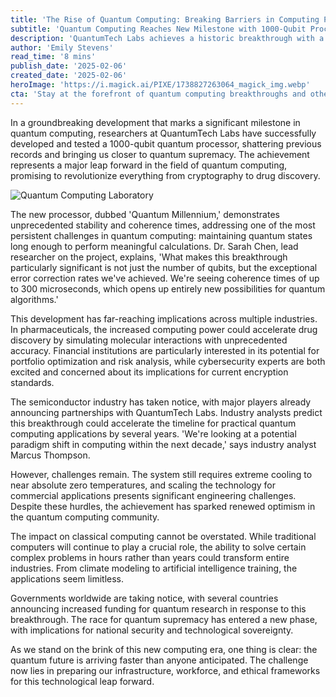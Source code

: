 ```yaml
---
title: 'The Rise of Quantum Computing: Breaking Barriers in Computing Power'
subtitle: 'Quantum Computing Reaches New Milestone with 1000-Qubit Processor'
description: 'QuantumTech Labs achieves a historic breakthrough with a 1000-qubit quantum processor, demonstrating unprecedented stability and coherence times. This development promises to revolutionize industries from drug discovery to cybersecurity, marking a new chapter in computing history.'
author: 'Emily Stevens'
read_time: '8 mins'
publish_date: '2025-02-06'
created_date: '2025-02-06'
heroImage: 'https://i.magick.ai/PIXE/1738827263064_magick_img.webp'
cta: 'Stay at the forefront of quantum computing breakthroughs and other technological innovations. Follow us on LinkedIn for daily updates on groundbreaking tech developments that are shaping our future.'
---
```


In a groundbreaking development that marks a significant milestone in quantum computing, researchers at QuantumTech Labs have successfully developed and tested a 1000-qubit quantum processor, shattering previous records and bringing us closer to quantum supremacy. The achievement represents a major leap forward in the field of quantum computing, promising to revolutionize everything from cryptography to drug discovery.

![Quantum Computing Laboratory](https://i.magick.ai/PIXE/1738827263068_magick_img.webp)

The new processor, dubbed 'Quantum Millennium,' demonstrates unprecedented stability and coherence times, addressing one of the most persistent challenges in quantum computing: maintaining quantum states long enough to perform meaningful calculations. Dr. Sarah Chen, lead researcher on the project, explains, 'What makes this breakthrough particularly significant is not just the number of qubits, but the exceptional error correction rates we've achieved. We're seeing coherence times of up to 300 microseconds, which opens up entirely new possibilities for quantum algorithms.'

This development has far-reaching implications across multiple industries. In pharmaceuticals, the increased computing power could accelerate drug discovery by simulating molecular interactions with unprecedented accuracy. Financial institutions are particularly interested in its potential for portfolio optimization and risk analysis, while cybersecurity experts are both excited and concerned about its implications for current encryption standards.

The semiconductor industry has taken notice, with major players already announcing partnerships with QuantumTech Labs. Industry analysts predict this breakthrough could accelerate the timeline for practical quantum computing applications by several years. 'We're looking at a potential paradigm shift in computing within the next decade,' says industry analyst Marcus Thompson.

However, challenges remain. The system still requires extreme cooling to near absolute zero temperatures, and scaling the technology for commercial applications presents significant engineering challenges. Despite these hurdles, the achievement has sparked renewed optimism in the quantum computing community.

The impact on classical computing cannot be overstated. While traditional computers will continue to play a crucial role, the ability to solve certain complex problems in hours rather than years could transform entire industries. From climate modeling to artificial intelligence training, the applications seem limitless.

Governments worldwide are taking notice, with several countries announcing increased funding for quantum research in response to this breakthrough. The race for quantum supremacy has entered a new phase, with implications for national security and technological sovereignty.

As we stand on the brink of this new computing era, one thing is clear: the quantum future is arriving faster than anyone anticipated. The challenge now lies in preparing our infrastructure, workforce, and ethical frameworks for this technological leap forward.